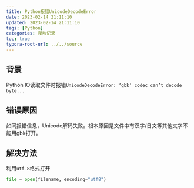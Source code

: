 ```yaml
---
title: Python报错UnicodeDecodeError
date: 2023-02-14 21:11:10
updated: 2023-02-14 21:11:10
tags: [Python]
categories: 爬坑记录
toc: true
typora-root-url: ../../source
---
```


## 背景
Python IO读取文件时报错`UnicodeDecodeError: ‘gbk’ codec can’t decode byte...`

## 错误原因
如同报错信息，Unicode解码失败。根本原因是文件中有汉字/日文等其他文字不能用gbk打开。

## 解决方法

利用`utf-8`格式打开

```python
file = open(filename, encoding="utf8")
```
